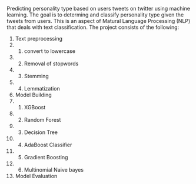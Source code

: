 Predicting personality type based on users tweets on twitter using machine learning. The goal is to determing and classify personality type given the tweets from users. This is an aspect of Matural Language Processing (NLP) that deals with text classification. The project consists of the following:
1. Text preprocessing
2.  1. convert to lowercase
3.  2. Removal of stopwords
4.  3. Stemming
5.  4. Lemmatization
2. Model Building 
3.  1. XGBoost
4.  2. Random Forest
5.  3. Decision Tree
6.  4. AdaBoost Classifier
7.  5. Gradient Boosting
8.  6. Multinomial Naive bayes
3. Model Evaluation

